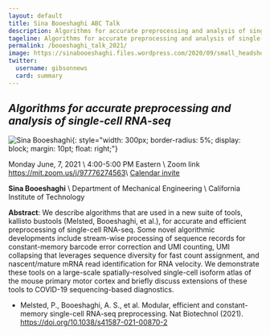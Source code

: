 ```yaml
---
layout: default
title: Sina Booeshaghi ABC Talk
description: Algorithms for accurate preprocessing and analysis of single-cell RNA-seq
tageline: Algorithms for accurate preprocessing and analysis of single-cell RNA-seq
permalink: /booeshaghi_talk_2021/
image: https://sinabooeshaghi.files.wordpress.com/2020/09/small_headshot.jpg
twitter:
  username: gibsonnews
  card: summary
---
```


## ***Algorithms for accurate preprocessing and analysis of single-cell RNA-seq***

![Sina Booeshaghi](https://sinabooeshaghi.files.wordpress.com/2020/09/small_headshot.jpg){: style="width: 300px;
    border-radius: 5%;
    display: block;
    margin: 10pt;
    float: right;"}


Monday June, 7, 2021 \\
4:00-5:00 PM Eastern  \\
Zoom link <i class="fa fa-external-link"></i> <https://mit.zoom.us/j/97776274563>\\
<i class="fa fa-calendar"></i> [Calendar invite <i class="fas fa-file-download"></i> ](/talks/abc_june.ics)


**Sina Booeshaghi** \\
Department of Mechanical Engineering \\
California Institute of Technology

**Abstract**: We describe algorithms that are used in a new suite of tools, kallisto bustools (Melsted, Booeshaghi, et al.), for accurate and efficient preprocessing of single-cell RNA-seq. Some novel algorithmic developments include stream-wise processing of sequence records for constant-memory barcode error correction and UMI counting, UMI collapsing that leverages sequence diversity for fast count assignment, and nascent/mature mRNA read identification for RNA velocity. We demonstrate these tools on a large-scale spatially-resolved single-cell isoform atlas of the mouse primary motor cortex and briefly discuss extensions of these tools to COVID-19 sequencing-based diagnostics.

- Melsted, P., Booeshaghi, A. S., et al. Modular, efficient and constant-memory single-cell RNA-seq preprocessing. Nat Biotechnol (2021). <https://doi.org/10.1038/s41587-021-00870-2>
